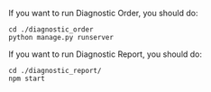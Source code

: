 

If you want to run Diagnostic Order, you should do:

```
cd ./diagnostic_order
python manage.py runserver

```


If you want to run Diagnostic Report, you should do:

```
cd ./diagnostic_report/
npm start

```

